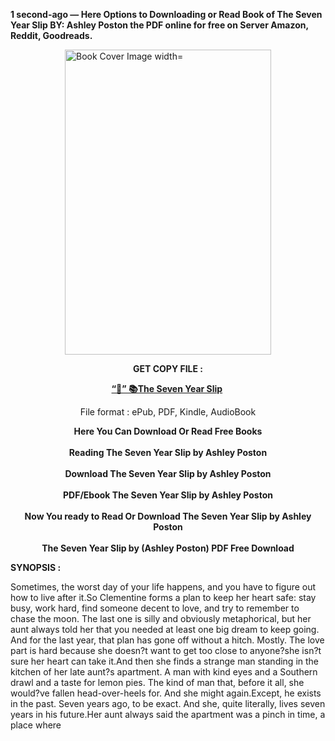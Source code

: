 <p><strong>1 second-ago &mdash; Here Options to Downloading or Read Book of The Seven Year Slip BY: Ashley Poston the PDF online for free on Server Amazon, Reddit, Goodreads.</strong></p><p><a href="https://yuzong16a.web.app/apply/059333650X"><img style="display: block; margin-left: auto; margin-right: auto;" src="https://i.gr-assets.com/images/S/compressed.photo.goodreads.com/books/1699999889l/199834495.jpg" alt="Book Cover Image width=" width="330" height="488" /></a></p><p style="text-align: center;"><strong>GET COPY FILE :</strong></p><p style="text-align: center;"><strong><a href="https://yuzong16a.web.app/apply/059333650X" target="_blank" rel="noopener">“📢” 📚The Seven Year Slip</a>&nbsp;</strong></p><p style="text-align: center;">File format : ePub, PDF, Kindle, AudioBook</p><div style="text-align: center;"><strong>Here You Can Download Or Read Free Books</strong></div><div style="text-align: center;">&nbsp;</div><div style="text-align: center;"><strong>Reading The Seven Year Slip by Ashley Poston</strong></div><div style="text-align: center;">&nbsp;</div><div style="text-align: center;"><strong>Download The Seven Year Slip by Ashley Poston</strong></div><div style="text-align: center;">&nbsp;</div><div style="text-align: center;"><strong>PDF/Ebook The Seven Year Slip by Ashley Poston</strong></div><div style="text-align: center;">&nbsp;</div><div style="text-align: center;"><strong>Now You ready to Read Or Download The Seven Year Slip by Ashley Poston</strong></div><div style="text-align: center;">&nbsp;</div><div style="text-align: center;"><strong>The Seven Year Slip by (Ashley Poston) PDF Free Download</strong></div><p><strong>SYNOPSIS :</strong></p><p>Sometimes, the worst day of your life happens, and you have to figure out how to live after it.So Clementine forms a plan to keep her heart safe: stay busy, work hard, find someone decent to love, and try to remember to chase the moon. The last one is silly and obviously metaphorical, but her aunt always told her that you needed at least one big dream to keep going. And for the last year, that plan has gone off without a hitch. Mostly. The love part is hard because she doesn?t want to get too close to anyone?she isn?t sure her heart can take it.And then she finds a strange man standing in the kitchen of her late aunt?s apartment. A man with kind eyes and a Southern drawl and a taste for lemon pies. The kind of man that, before it all, she would?ve fallen head-over-heels for. And she might again.Except, he exists in the past. Seven years ago, to be exact. And she, quite literally, lives seven years in his future.Her aunt always said the apartment was a pinch in time, a place where </p>
